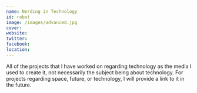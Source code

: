 ```yaml
---
name: Nerding in Technology
id: robot
image: /images/advanced.jpg
cover:
website:
twitter:
facebook:
location:
---
```

All of the projects that I have worked on regarding technology as the media I used to create it, not necessarily the subject being about technology. For projects regarding space, future, or technology, I will provide a link to it in the future.
